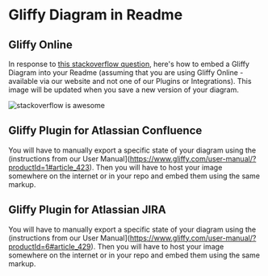 # Gliffy Diagram in Readme
## Gliffy Online
In response to [this stackoverflow question](http://stackoverflow.com/questions/31294556/github-readme-render-gliffy-diagrams), here's how to embed a Gliffy Diagram into your Readme (assuming that you are using Gliffy Online - available via our website and not one of our Plugins or Integrations).  This image will be updated when you save a new version of your diagram.

![stackoverflow is awesome](http://www.gliffy.com/go/publish/image/8503597/L.png)


## Gliffy Plugin for Atlassian Confluence
You will have to manually export a specific state of your diagram using the (instructions from our User Manual](https://www.gliffy.com/user-manual/?productId=1#article_423).  Then you will have to host your image somewhere on the internet or in your repo and embed them using the same markup.

## Gliffy Plugin for Atlassian JIRA
You will have to manually export a specific state of your diagram using the (instructions from our User Manual](https://www.gliffy.com/user-manual/?productId=6#article_429).  Then you will have to host your image somewhere on the internet or in your repo and embed them using the same markup.
